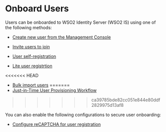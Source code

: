 # Onboard Users 

Users can be onboarded to WSO2 Identity Server (WSO2 IS) using one of the following methods:

- [Create new user from the Management Console]({{base_path}}/guides/identity-lifecycles/admin-creation-workflow) 

- [Invite users to join]({{base_path}}/guides/identity-lifecycles/invitation-workflow) 

- [User self-registration]({{base_path}}/guides/identity-lifecycles/self-registration-workflow)

- [Lite user registrtion]({{base_path}}/guides/identity-lifecycles/lite-user-registration)

<<<<<<< HEAD
- [Bulk import users]({{base_path}}/guides/identity-lifecycles/bulk-import-users)
=======
- [Just-in-Time User Provisioning Workflow]({{base_path}}/guides/identity-federation/jit-workflow/)
>>>>>>> ca39785bde82cc051e844e80ddf2829975d13af8

You can also enable the following configurations to secure user onboarding:

- [Configure reCAPTCHA for user registration]({{base_path}}/guides/identity-lifecycles/configure-recaptcha-for-self-registration)
